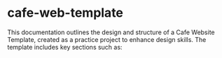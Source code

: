 # cafe-web-template
This documentation outlines the design and structure of a Cafe Website Template, created as a practice project to enhance design skills. The template includes key sections such as:
